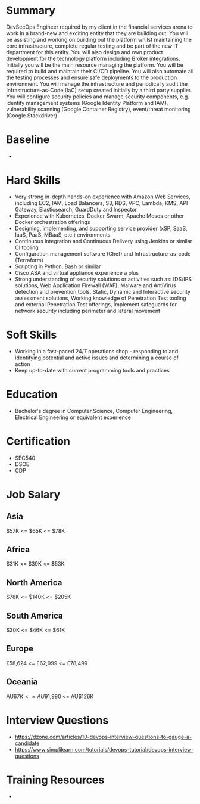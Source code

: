 # Summary
DevSecOps Engineer required by my client in the financial services arena to work in a brand-new and exciting entity that they are building out. You will be assisting and working on building out the platform whilst maintaining the core infrastructure, complete regular testing and be part of the new IT department for this entity. You will also design and own product development for the technology platform including Broker integrations. Initially you will be the main resource managing the platform. You will be required to build and maintain their CI/CD pipeline. You will also automate all the testing processes and ensure safe deployments to the production environment. You will manage the infrastructure and periodically audit the Infrastructure-as-Code (IaC) setup created initially by a third party supplier. You will configure security policies and manage security components, e.g. identity management systems (Google Identity Platform and IAM), vulnerability scanning (Google Container Registry), event/threat monitoring (Google Stackdriver)

# Baseline

* 


# Hard Skills
* Very strong in-depth hands-on experience with Amazon Web Services, including EC2, IAM, Load Balancers, S3, RDS, VPC, Lambda, KMS, API Gateway, Elasticsearch, GuardDuty and Inspector
* Experience with Kubernetes, Docker Swarm, Apache Mesos or other Docker orchestration offerings
* Designing, implementing, and supporting service provider (xSP, SaaS, IaaS, PaaS, MBaaS, etc.) environments
* Continuous Integration and Continuous Delivery using Jenkins or similar CI tooling
* Configuration management software (Chef) and Infrastructure-as-code (Terraform)
* Scripting in Python, Bash or similar
* Cisco ASA and virtual appliance experience a plus
* Strong understanding of security solutions or activities such as: IDS/IPS solutions, Web Application Firewall (WAF), Malware and AntiVirus detection and prevention tools, Static, Dynamic and Interactive security assessment solutions, Working knowledge of Penetration Test tooling and external Penetration Test offerings, Implement safeguards for network security including perimeter and lateral movement

# Soft Skills
* Working in a fast-paced 24/7 operations shop - responding to and identifying potential and active issues and determining a course of action
* Keep up-to-date with current programming tools and practices



# Education
  * Bachelor's degree in Computer Science, Computer Engineering, Electrical Engineering or equivalent experience


# Certification
  * SEC540
  * DSOE
  * CDP


# Job Salary


## Asia
$57K <= $65K <= $78K


## Africa
$31K <= $39K <= $53K


## North America
$78K <= $140K <= $205K


## South America
$30K <= $46K <= $61K


## Europe
£58,624 <= £62,999 <= £78,499
 

## Oceania
AU$67K <= AU$91,990 <= AU$126K


# Interview Questions
 * https://dzone.com/articles/10-devops-interview-questions-to-gauge-a-candidate
 * https://www.simplilearn.com/tutorials/devops-tutorial/devops-interview-questions


# Training Resources
  * 


